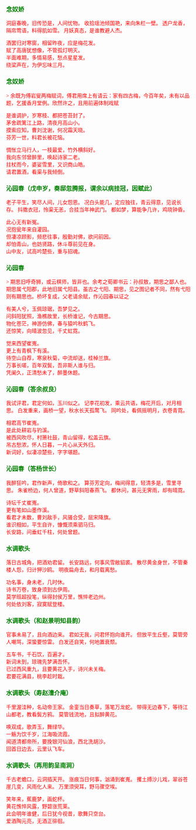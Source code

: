 <style type="text/css">
    .markdown-body{text-align: left;}
    h3{color:green}
    article{font-family:"楷体";color:red}
</style>

### 念奴娇
<article>
洞庭春晚，旧传恐是，人间忧物。  
收拾瑶池倾国艳，来向朱栏一壁。  
透户龙香，隔帘莺语，料得肌如雪。  
月妖真态，是谁教避人杰。  

酒罢归对寒窗，相留昨夜，应是梅花发。  
赋了高唐犹想像，不管孤灯明灭。  
半面难期，多情易感，愁点星星发。  
绕梁声在，为伊忘味三月。  
</article>

### 念奴娇
<article>
> 余既为傅岩叟两梅赋词，傅君用席上有请云：家有四古梅，今百年矣，未有以品题，乞援香月堂例。欣然许之，且用前遍体制戏赋
  
是谁调护，岁寒枝、都把苍苔封了。  
茅舍疏篱江上路，清夜月高山小。  
摸索应知，曹刘沈谢，何况霜天晓。  
芬芳一世，料君长被花恼。  

惆怅立马行人，一枝最爱，竹外横斜好。  
我向东邻曾醉里，唤起诗家二老。  
拄杖而今，婆娑雪里，又识商山皓。  
请君置酒，看渠与我倾倒。  
</article>

### 沁园春（戊申岁，奏邸忽腾报，谓余以病挂冠，因赋此）
<article>
老子平生，笑尽人间，儿女怨恩。  
况白头能几，定应独往，青云得意，见说长存。  
抖擞衣冠，怜渠无恙，合挂当年神武门。  
都如梦，算能争几许，鸡晓钟昏。  

此心无有新冤。  
况抱瓮年来自灌园。  
但凄凉顾影，频悲往事，殷勤对佛，欲问前因。  
却怕青山，也妨贤路，休斗尊前见在身。  
山中友，试高吟楚些，重与招魂。  
</article>

### 沁园春
<article>
> 期思旧呼奇狮，或云棋师，皆非也。余考之荀卿书云：孙叔敖，期思之鄙人也。期思属弋阳郡，此地旧属弋阳县。虽古之弋阳、期思，见之图记者不同，然有弋阳则有期思也。桥坏复成，父老请余赋，作沁园春以证之
  
有美人兮，玉佩琼琚，吾梦见之。  
问斜阳犹照，渔樵故里，长桥谁记，今古期思。  
物化苍茫，神游仿佛，春与猿吟秋鹤飞。  
还惊笑，向晴波忽见，千丈虹霓。  

觉来西望崔嵬。  
更上有青枫下有溪。  
待空山自荐，寒泉秋菊，中流却送，桂棹兰旗。  
万事长嗟，百年双鬓，吾非斯人谁与归。  
凭阑久，正清愁未了，醉墨休题。  
</article>

### 沁园春（答余叔良）
<article>
我试评君，君定何如，玉川似之。  
记李花初发，乘云共语，梅花开后，对月相思。  
白发重来，画桥一望，秋水长天孤鹜飞。  
同吟处，看佩摇明月，衣卷青霓。  

相君高节崔嵬。  
是此处耕岩与钓溪。  
被西风吹尽，村箫社鼓，青山留得，松盖云旗。  
吊古愁浓，怀人日暮，一片心从天外归。  
新词好，似凄凉楚些，字字堪题。  
</article>

### 沁园春（答杨世长）
<article>
我醉狂吟，君作新声，倚歌和之。  
算芬芳定向，梅间得意，轻清多是，雪里寻思。  
朱雀桥边，何人曾道，野草斜阳春燕飞。  
都休问，甚元无霁雨，却有晴霓。  

诗坛千丈崔嵬。  
更有笔如山墨作溪。  
看君才未数，曹刘敌手，风骚合受，屈宋降旗。  
谁识相如，平生自许，慷慨须乘驷马归。  
长安路，问垂虹千柱，何处曾题。  
</article>

### 水调歌头
<article>
落日古城角，把酒劝君留。  
长安路远，何事风雪敝貂裘。  
散尽黄金身世，不管秦楼人怨，归计狎沙鸥。  
明夜扁舟去，和月载离愁。  

功名事，身未老，几时休。  
诗书万卷，致身须到古伊周。  
莫学班超投笔，纵得封侯万里，憔悴老边州。  
何处依刘客，寂寞赋登楼。  
</article>

### 水调歌头（和赵景明知县韵）
<article>
官事未易了，且向酒边来。  
君如无我，问君怀抱向谁开。  
但放平生丘壑，莫管旁人嘲骂，深蛰要惊雷。  
白发还自笑，何地置衰颓。  

五车书，千石饮，百遍才。  
新词未到，琼瑰先梦满吾怀。  
已过西风重九，且要黄花入手，诗兴未关梅。  
君要花满县，桃李趁时栽。  
</article>

### 水调歌头（寿赵漕介庵）
<article>
千里渥洼种，名动帝王家。  
金銮当日奏草，落笔万龙蛇。  
带得无边春下，等待江山都老，教看鬓方鸦。  
莫管钱流地，且拟醉黄花。  

唤双成，歌弄玉，舞绿华。  
一觞为饮千岁，江海吸流霞。  
闻道清都帝所，要挽银河仙浪，西北洗胡沙。  
回首日边去，云里认飞车。  
</article>

### 水调歌头（再用韵呈南涧）
<article>
千古老蟾口，云洞插天开。  
涨痕当日何事，汹涌到崔嵬。  
攫土搏沙儿戏，翠谷苍崖几变，风雨化人来。  
万里须臾耳，野马骤空埃。  

笑年来，蕉鹿梦，画蛇杯。  
黄花憔悴风露，野碧涨荒莱。  
此会明年谁健，后日犹今视昔，歌舞只空台。  
爱酒陶元亮，无酒正徘徊。  
</article>

